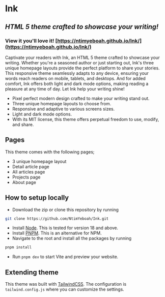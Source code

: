 # Ink
## _HTML 5 theme crafted to showcase your writing!_

### View it you'll love it! [https://ntimyeboah.github.io/Ink/](https://ntimyeboah.github.io/Ink/)

Captivate your readers with Ink, an HTML 5 theme crafted to showcase your writing. Whether you're a seasoned author or just starting out, Ink's three unique homepage layouts provide the perfect platform to share your stories. This responsive theme seamlessly adapts to any device, ensuring your words reach readers on mobile, tablets, and desktops. And for added comfort, Ink offers both light and dark mode options, making reading a pleasure at any time of day. Let Ink help your writing shine!

- Pixel perfect modern design crafted to make your writing stand out.
- Three unique homepage layouts to choose from.
- Responsive and adaptive to various screens sizes.
- Light and dark mode options.
- With its MIT license, this theme offers perpetual freedom to use, modify, and share.

## Pages

This theme comes with the following pages;

- 3 unique homepage layout
- Detail article page
- All articles page
- Projects page
- About page

## How to setup locally

- Download the zip or clone this repository by running
```sh
git clone https://github.com/NtimYeboah/Ink.git
```
- Install [Node](https://nodejs.org/en). This is tested for version 18 and above.
- Install [PNPM](https://pnpm.io/installation). This is an alternative for NPM.
- Navigate to the root and install all the packages by running
```sh
pnpm install
```
- Run `pnpm dev` to start Vite and preview your website.

## Extending theme
This theme was built with [TailwindCSS](https://tailwindcss.com/). The configuration is `tailwind.config.js` where you can customize the settings.
